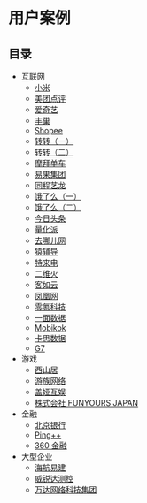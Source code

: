 # 用户案例

## 目录

+ 互联网
  - [小米](user-case-xiaomi.md)
  - [美团点评](user-case-meituan.md)
  - [爱奇艺](user-case-iqiyi.md)
  - [丰巢](user-case-fengchao.md)
  - [Shopee](user-case-shopee.md)
  - [转转（一）](user-case-zhuanzhuan.md)
  - [转转（二）](user-case-zhuanzhuan-2.md)
  - [摩拜单车](user-case-mobike.md)
  - [易果集团](user-case-yiguo.md)
  - [同程艺龙](user-case-tongcheng.md)
  - [饿了么（一）](user-case-eleme-1.md)
  - [饿了么（二）](user-case-eleme-2.md)
  - [今日头条](user-case-toutiao.md)
  - [量化派](user-case-lianghuapai.md)
  - [去哪儿网](user-case-qunar.md)
  - [猿辅导](user-case-yuanfudao.md)
  - [特来电](user-case-telaidian.md) 
  - [二维火](user-case-erweihuo.md)
  - [客如云](user-case-keruyun.md)
  - [凤凰网](user-case-ifeng.md)
  - [零氪科技](user-case-linkdoc.md)
  - [一面数据](user-case-yimian.md)
  - [Mobikok](user-case-mobikok.md)
  - [卡思数据](user-case-kasi.md)
  - [G7](user-case-g7.md)
+ 游戏
  - [西山居](user-case-xishanju.md)
  - [游族网络](user-case-youzu.md)
  - [盖娅互娱](user-case-gaea-ad.md)
  - [株式会社 FUNYOURS JAPAN](user-case-funyours-japan.md)
+ 金融
  - [北京银行](user-case-beijing-bank.md)
  - [Ping++](user-case-ping++.md)
  - [360 金融](user-case-360.md)
+ 大型企业
  - [海航易建](user-case-ekingtech.md)
  - [威锐达测控](user-case-weiruida.md)
  - [万达网络科技集团](user-case-wanda.md)
